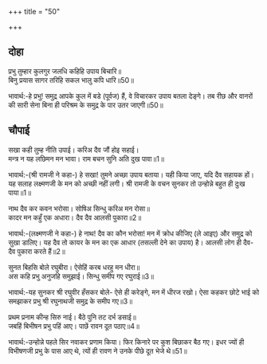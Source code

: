 +++
title = "50"

+++
## दोहा
प्रभु तुम्हार कुलगुर जलधि कहिहि उपाय बिचारि॥  
बिनु प्रयास सागर तरिहि सकल भालु कपि धारि॥50॥  

भावार्थ:-हे प्रभु! समुद्र आपके कुल में बडे (पूर्वज) हैं, वे विचारकर उपाय बतला देङ्गे। तब रीछ और वानरों की सारी सेना बिना ही परिश्रम के समुद्र के पार उतर जाएगी॥50॥  




## चौपाई
सखा कही तुम्ह नीति उपाई। करिअ दैव जौं होइ सहाई।  
मन्त्र न यह लछिमन मन भावा। राम बचन सुनि अति दुख पावा॥1॥  

भावार्थ:-(श्री रामजी ने कहा-) हे सखा! तुमने अच्छा उपाय बताया। यही किया जाए, यदि दैव सहायक हों। यह सलाह लक्ष्मणजी के मन को अच्छी नहीं लगी। श्री रामजी के वचन सुनकर तो उन्होन्ने बहुत ही दुःख पाया॥1॥  

नाथ दैव कर कवन भरोसा। सोषिअ सिन्धु करिअ मन रोसा॥  
कादर मन कहुँ एक अधारा। दैव दैव आलसी पुकारा॥2॥  

भावार्थ:-(लक्ष्मणजी ने कहा-) हे नाथ! दैव का कौन भरोसा! मन में क्रोध कीजिए (ले आइए) और समुद्र को सुखा डालिए। यह दैव तो कायर के मन का एक आधार (तसल्ली देने का उपाय) है। आलसी लोग ही दैव-दैव पुकारा करते हैं॥2॥  

सुनत बिहसि बोले रघुबीरा। ऐसेहिं करब धरहु मन धीरा॥  
अस कहि प्रभु अनुजहि समुझाई। सिन्धु समीप गए रघुराई॥3॥  

भावार्थ:-यह सुनकर श्री रघुवीर हँसकर बोले- ऐसे ही करेङ्गे, मन में धीरज रखो। ऐसा कहकर छोटे भाई को समझाकर प्रभु श्री रघुनाथजी समुद्र के समीप गए॥3॥  

प्रथम प्रनाम कीन्ह सिरु नाई। बैठे पुनि तट दर्भ डसाई॥  
जबहिं बिभीषन प्रभु पहिं आए। पाछें रावन दूत पठाए॥4॥  

भावार्थ:-उन्होन्ने पहले सिर नवाकर प्रणाम किया। फिर किनारे पर कुश बिछाकर बैठ गए। इधर ज्यों ही विभीषणजी प्रभु के पास आए थे, त्यों ही रावण ने उनके पीछे दूत भेजे थे॥51॥  

<div class="audioEmbed"  caption="AIR-वाचनम्" src="https://archive
.org/download/rAmcharitmAnas-AIR/EPI-297.mp3"></div>

